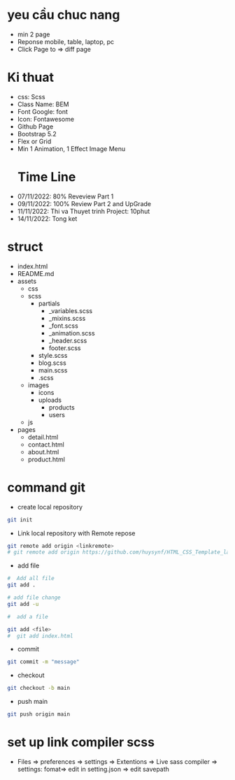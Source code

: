 # yeu cầu chuc nang
- min 2 page
- Reponse mobile, table, laptop, pc
- Click Page to => diff page
  
# Ki thuat
- css: Scss
- Class Name: BEM
- Font Google: font
- Icon: Fontawesome
- Github Page
- Bootstrap 5.2
- Flex or Grid
- Min 1 Animation, 1 Effect Image Menu
  # Time Line
- 07/11/2022: 80% Reveview Part 1
- 09/11/2022: 100% Review Part 2 and UpGrade
- 11/11/2022: Thi va Thuyet trinh Project:  10phut
- 14/11/2022: Tong ket 

# struct
- index.html
- README.md
- assets
  - css
  - scss
    - partials
      - _variables.scss
      - _mixins.scss
      - _font.scss
      - _animation.scss
      - _header.scss
      - footer.scss
    - style.scss
    - blog.scss
    - main.scss
    - <diffpage>.scss
  - images
    - icons
    - uploads
      - products
      - users
  - js
- pages
  - detail.html
  - contact.html
  - about.html
  - product.html

# command git 
- create local repository
```bash
git init
```

- Link local repository with Remote repose
```bash
git remote add origin <linkremote> 
# git remote add origin https://github.com/huysynf/HTML_CSS_Template_lab.git
```

- add file
```bash
#  Add all file
git add .

# add file change 
git add -u

#  add a file

git add <file>
#  git add index.html
```

- commit 
```bash
git commit -m "message" 
```
- checkout 
```bash
git checkout -b main 
```
- push main
```bash
git push origin main 
```
# set up link compiler scss
- Files => preferences => settings => Extentions => Live sass compiler => settings: fomat=> edit in setting.json => edit savepath
